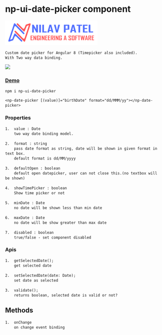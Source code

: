 # np-ui-date-picker component

<img src="https://raw.githubusercontent.com/NilavPatel/np-ui-data-grid-package/master/src/assets/images/logo-large.png" width="300" height="80">

````
Custom date picker for Angular 8 (Timepicker also included).
With Two way data binding.
````

<img src="https://raw.githubusercontent.com/NilavPatel/np-date-picker-package/master/src/assets/images/image1.PNG">

### [Demo](https://stackblitz.com/edit/np-ui-date-picker)

````
npm i np-ui-date-picker
````

````
<np-date-picker [(value)]="birthDate" format="dd/MMM/yy"></np-date-picker>
````

### Properties
````
1.  value : Date
    two way date binding model.

2.  format : string
    pass date format as string, date will be shown in given format in text box.
    default format is dd/MM/yyyy

3.  defaultOpen : boolean
    default open datepicker, user can not close this.(no textbox will be shown)

4.  showTimePicker : boolean
    Show time picker or not

5.  minDate : Date
    no date will be shown less than min date

6.  maxDate : Date
    no date will be show greater than max date

7.  disabled : boolean
    true/false - set component disabled
````

### Apis
````
1.  getSelectedDate();
    get selected date

2.  setSelectedDate(date: Date);
    set date as selected

3.  validate();
    returns boolean, selected date is valid or not?
````

## Methods
````
1.  onChange
    on change event binding
````